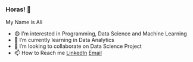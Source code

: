 ### Horas! 👋

My Name is Ali

- 😄 I’m interested in Programming, Data Science and Machine Learning
- 🌱 I’m currently learning in Data Analytics
- 👯 I’m looking to collaborate on Data Science Project
- 📫 How to Reach me [LinkedIn](https://www.linkedin.com/in/panggilsajaali/) [Email](mailto:@aliimrandtb@gmail.com)



<!--
**alienyst/alienyst** is a ✨ _special_ ✨ repository because its `README.md` (this file) appears on your GitHub profile.

Here are some ideas to get you started:

- 🔭 I’m currently working on ...
- 🌱 I’m currently learning ...
- 👯 I’m looking to collaborate on ...
- 🤔 I’m looking for help with ...
- 💬 Ask me about ...
- 📫 How to reach me: ...
- 😄 Pronouns: ...
- ⚡ Fun fact: ...
-->
